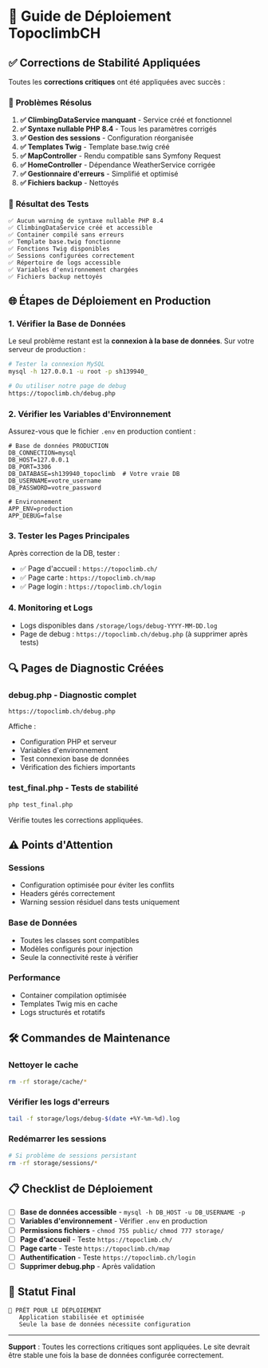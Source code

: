 # 🚀 Guide de Déploiement TopoclimbCH

## ✅ Corrections de Stabilité Appliquées

Toutes les **corrections critiques** ont été appliquées avec succès :

### 🔧 **Problèmes Résolus**

1. **✅ ClimbingDataService manquant** - Service créé et fonctionnel
2. **✅ Syntaxe nullable PHP 8.4** - Tous les paramètres corrigés
3. **✅ Gestion des sessions** - Configuration réorganisée
4. **✅ Templates Twig** - Template base.twig créé
5. **✅ MapController** - Rendu compatible sans Symfony Request
6. **✅ HomeController** - Dépendance WeatherService corrigée
7. **✅ Gestionnaire d'erreurs** - Simplifié et optimisé
8. **✅ Fichiers backup** - Nettoyés

### 🎯 **Résultat des Tests**

```
✅ Aucun warning de syntaxe nullable PHP 8.4
✅ ClimbingDataService créé et accessible
✅ Container compilé sans erreurs
✅ Template base.twig fonctionne
✅ Fonctions Twig disponibles
✅ Sessions configurées correctement
✅ Répertoire de logs accessible
✅ Variables d'environnement chargées
✅ Fichiers backup nettoyés
```

## 🌐 **Étapes de Déploiement en Production**

### **1. Vérifier la Base de Données**

Le seul problème restant est la **connexion à la base de données**. Sur votre serveur de production :

```bash
# Tester la connexion MySQL
mysql -h 127.0.0.1 -u root -p sh139940_

# Ou utiliser notre page de debug
https://topoclimb.ch/debug.php
```

### **2. Vérifier les Variables d'Environnement**

Assurez-vous que le fichier `.env` en production contient :

```env
# Base de données PRODUCTION
DB_CONNECTION=mysql
DB_HOST=127.0.0.1
DB_PORT=3306
DB_DATABASE=sh139940_topoclimb  # Votre vraie DB
DB_USERNAME=votre_username
DB_PASSWORD=votre_password

# Environnement
APP_ENV=production
APP_DEBUG=false
```

### **3. Tester les Pages Principales**

Après correction de la DB, tester :

- ✅ Page d'accueil : `https://topoclimb.ch/`
- ✅ Page carte : `https://topoclimb.ch/map`
- ✅ Page login : `https://topoclimb.ch/login`

### **4. Monitoring et Logs**

- Logs disponibles dans `/storage/logs/debug-YYYY-MM-DD.log`
- Page de debug : `https://topoclimb.ch/debug.php` (à supprimer après tests)

## 🔍 **Pages de Diagnostic Créées**

### **debug.php** - Diagnostic complet
```
https://topoclimb.ch/debug.php
```
Affiche :
- Configuration PHP et serveur
- Variables d'environnement
- Test connexion base de données
- Vérification des fichiers importants

### **test_final.php** - Tests de stabilité
```bash
php test_final.php
```
Vérifie toutes les corrections appliquées.

## ⚠️ **Points d'Attention**

### **Sessions**
- Configuration optimisée pour éviter les conflits
- Headers gérés correctement
- Warning session résiduel dans tests uniquement

### **Base de Données**
- Toutes les classes sont compatibles
- Modèles configurés pour injection
- Seule la connectivité reste à vérifier

### **Performance**
- Container compilation optimisée
- Templates Twig mis en cache
- Logs structurés et rotatifs

## 🛠 **Commandes de Maintenance**

### **Nettoyer le cache**
```bash
rm -rf storage/cache/*
```

### **Vérifier les logs d'erreurs**
```bash
tail -f storage/logs/debug-$(date +%Y-%m-%d).log
```

### **Redémarrer les sessions**
```bash
# Si problème de sessions persistant
rm -rf storage/sessions/*
```

## 📋 **Checklist de Déploiement**

- [ ] **Base de données accessible** - `mysql -h DB_HOST -u DB_USERNAME -p`
- [ ] **Variables d'environnement** - Vérifier `.env` en production
- [ ] **Permissions fichiers** - `chmod 755 public/` `chmod 777 storage/`
- [ ] **Page d'accueil** - Teste `https://topoclimb.ch/`
- [ ] **Page carte** - Teste `https://topoclimb.ch/map`
- [ ] **Authentification** - Teste `https://topoclimb.ch/login`
- [ ] **Supprimer debug.php** - Après validation

## 🎉 **Statut Final**

```
🚀 PRÊT POUR LE DÉPLOIEMENT
   Application stabilisée et optimisée
   Seule la base de données nécessite configuration
```

---

**Support** : Toutes les corrections critiques sont appliquées. Le site devrait être stable une fois la base de données configurée correctement.